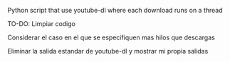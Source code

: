 Python script that use youtube-dl where each download runs on a thread

TO-DO:
Limpiar codigo

Considerar el caso en el que se especifiquen mas hilos que descargas

Eliminar la salida estandar de youtube-dl y mostrar mi propia salidas
